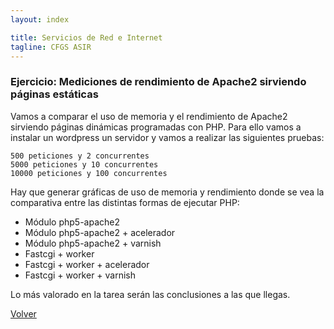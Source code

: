 ```yaml
---
layout: index

title: Servicios de Red e Internet
tagline: CFGS ASIR
---
```


### Ejercicio: Mediciones de rendimiento de Apache2 sirviendo páginas estáticas



Vamos a comparar el uso de memoria y el rendimiento de Apache2 sirviendo páginas dinámicas programadas con PHP. Para ello vamos a instalar un wordpress un servidor y vamos a realizar las siguientes pruebas:

    500 peticiones y 2 concurrentes
    5000 peticiones y 10 concurrentes
    10000 peticiones y 100 concurrentes

Hay que generar gráficas de uso de memoria y rendimiento donde se vea la comparativa entre las distintas formas de ejecutar PHP:

* Módulo php5-apache2
* Módulo php5-apache2 + acelerador
* Módulo php5-apache2 + varnish
* Fastcgi + worker
* Fastcgi + worker + acelerador
* Fastcgi + worker + varnish

Lo más valorado en la tarea serán las conclusiones a las que llegas.



[Volver](index)
